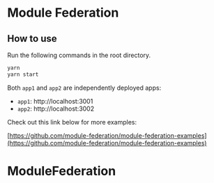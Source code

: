 # Module Federation

## How to use

Run the following commands in the root directory.

```bash
yarn
yarn start
```

Both `app1` and `app2` are independently deployed apps:

- `app1`: http://localhost:3001
- `app2`: http://localhost:3002

Check out this link below for more examples:

[https://github.com/module-federation/module-federation-examples](https://github.com/module-federation/module-federation-examples)
# ModuleFederation
